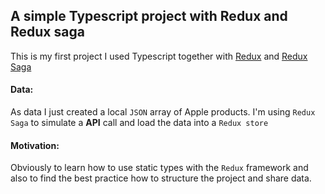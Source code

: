 ## A simple Typescript project with Redux and Redux saga

This is my first project I used Typescript together with [Redux](https://redux.js.org/) and [Redux Saga](https://redux-saga.js.org/)

#### Data:

As data I just created a local `JSON` array of Apple products. I'm using `Redux Saga` to simulate a **API** call and load the data into a `Redux store`

#### Motivation:

Obviously to learn how to use static types with the `Redux` framework and also to find the best practice how to structure the project and share data.
